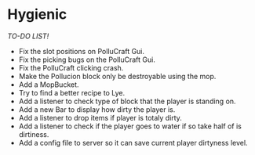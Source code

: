 Hygienic
========


*TO-DO LIST!* 

- Fix the slot positions on PolluCraft Gui.
- Fix the picking bugs on the PolluCraft Gui. 
- Fix the PolluCraft clicking crash.
- Make the Pollucion block only be destroyable using the mop.
- Add a MopBucket.
- Try to find a better recipe to Lye.
- Add a listener to check type of block that the player is standing on.
- Add a new Bar to display how dirty the player is.
- Add a listener to drop items if player is totaly dirty.
- Add a listener to check if the player goes to water if so take half of is dirtiness.
- Add a config file to server so it can save current player dirtyness level.
